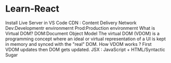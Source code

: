# Learn-React
Install Live Server in VS Code
CDN : Content Delivery Network
Dev:Developmentr environmernt
Prod:Production environmernt
What is Virtual DOM?
DOM:Document Object Model
The virtual DOM (VDOM) is a programming concept where an ideal or virtual representation of a UI is kept in memory and synced with the "real" DOM.
How VDOM works ?
First VDOM updates then DOM gets updated.
JSX :  JavaScript + HTML/Syntactic Sugar
